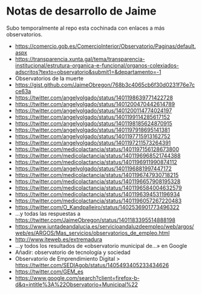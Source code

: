 # Notas de desarrollo de Jaime

Subo temporalmente al repo esta cochinada con enlaces a más observatorios.

- https://comercio.gob.es/ComercioInterior/Observatorio/Paginas/default.aspx
- https://transparencia.xunta.gal/tema/transparencia-institucional/estrutura-organica-e-funcional/organos-colexiados-adscritos?texto=observatorio&submit1=&departamento=-1
- Observatorios de la muerte
- https://gist.github.com/JaimeObregon/768b3c4065cb6f30d0231f76e7cce63a
- https://twitter.com/angelyolgado/status/1401198639771422728
- https://twitter.com/angelyolgado/status/1401200470442614789
- https://twitter.com/angelyolgado/status/1401200114774024197
- https://twitter.com/angelyolgado/status/1401199114285617152
- https://twitter.com/angelyolgado/status/1401198185624870915
- https://twitter.com/angelyolgado/status/1401197918695141381
- https://twitter.com/angelyolgado/status/1401197715913162752
- https://twitter.com/angelyolgado/status/1401197211573264391
- https://twitter.com/medicolactancia/status/1401197156128673800
- https://twitter.com/medicolactancia/status/1401196968521744388
- https://twitter.com/medicolactancia/status/1401196911990874112
- https://twitter.com/angelyolgado/status/1401196881997447172
- https://twitter.com/medicolactancia/status/1401196747930718215
- https://twitter.com/medicolactancia/status/1401196657908195328
- https://twitter.com/medicolactancia/status/1401196584004632579
- https://twitter.com/medicolactancia/status/1401196394531196934
- https://twitter.com/medicolactancia/status/1401196057267220483
- https://twitter.com/O_Kandpalleiro/status/1402536901773496322
- …y todas las respuestas a https://twitter.com/JaimeObregon/status/1401183395514888198
- https://www.juntadeandalucia.es/servicioandaluzdeempleo/web/argos/web/es/ARGOS/Mas_servicios/observatorios_de_empleo.html
- http://www.iteweb.es/extremadura
- …y todos los resultados de «observatorio municipal de…» en Google
- Añadir: observatorio de tecnología y sociedad
- Observatorio de Emprendimiento Digital > https://twitter.com/SEDIAgob/status/1405493405233434626
- https://twitter.com/GEM_es
- https://www.google.com/search?client=firefox-b-d&q=intitle%3A%22Observatorio+Municipal%22

